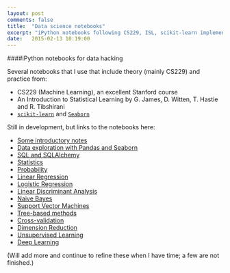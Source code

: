 ```yaml
---
layout: post
comments: false
title:  "Data science notebooks"
excerpt: "iPython notebooks following CS229, ISL, scikit-learn implementations."
date:   2015-02-13 10:19:00
---
```


####iPython notebooks for data hacking

Several notebooks that I use that include theory (mainly CS229) and practice from:

* CS229 (Machine Learning), an excellent Stanford course
* An Introduction to Statistical Learning by G. James, D. Witten, T. Hastie and R. Tibshirani
* [`scikit-learn`](http://scikit-learn.org/stable/) and [`Seaborn`](http://stanford.edu/~mwaskom/software/seaborn/)

Still in development, but links to the notebooks here:

* [Some introductory notes](http://nbviewer.ipython.org/github/lmart999/CS229_ISL/blob/master/Intro%20and%20Philosophy.ipynb)
* [Data exploration with Pandas and Seaborn](http://nbviewer.ipython.org/github/lmart999/GIS/blob/master/SF_GIS_Crime.ipynb)
* [SQL and SQLAlchemy](http://nbviewer.ipython.org/github/lmart999/CS229_ISL/blob/master/SQL.ipynb)
* [Statistics](http://nbviewer.ipython.org/github/lmart999/CS229_ISL/blob/master/Statistics.ipynb)
* [Probability](http://nbviewer.ipython.org/github/lmart999/CS229_ISL/blob/master/Probability.ipynb)
* [Linear Regression](http://nbviewer.ipython.org/github/lmart999/CS229_ISL/blob/master/Linear%20Regression.ipynb)
* [Logistic Regression](http://nbviewer.ipython.org/github/lmart999/CS229_ISL/blob/master/Logistic%20Regression.ipynb)
* [Linear Discriminant Analysis](http://nbviewer.ipython.org/github/lmart999/CS229_ISL/blob/master/Linear%20Discriminant%20Analysis.ipynb)
* [Naive Bayes](http://nbviewer.ipython.org/github/lmart999/CS229_ISL/blob/master/Naive%20Bayes.ipynb)
* [Support Vector Machines](http://nbviewer.ipython.org/github/lmart999/CS229_ISL/blob/master/SVMs.ipynb)
* [Tree-based methods](http://nbviewer.ipython.org/github/lmart999/CS229_ISL/blob/master/Tree-based%20methods.ipynb)
* [Cross-validation](http://nbviewer.ipython.org/github/lmart999/CS229_ISL/blob/master/Cross-validation.ipynb)
* [Dimension Reduction](http://nbviewer.ipython.org/github/lmart999/CS229_ISL/blob/master/Dimension%20Reduction.ipynb)
* [Unsupervised Learning](http://nbviewer.ipython.org/github/lmart999/CS229_ISL/blob/master/Unsupervised%20learning.ipynb)
* [Deep Learning](http://nbviewer.ipython.org/github/lmart999/CS229_ISL/blob/master/Deep%20Learning.ipynb)

(Will add more and continue to refine these when I have time; a few are not finished.)
